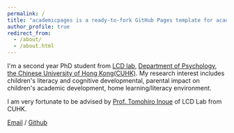 ```yaml
---
permalink: /
title: "academicpages is a ready-to-fork GitHub Pages template for academic personal websites"
author_profile: true
redirect_from: 
  - /about/
  - /about.html
---
```


I'm a second year PhD student from [LCD lab](https://sites.google.com/view/lcdlabcuhk/home), [Department of Psychology](https://www.psy.cuhk.edu.hk/), [the Chinese University of Hong Kong(CUHK)](https://www.cuhk.edu.hk/chinese/index.html/). My research interest includes children's literacy and cognitive developmental, parental impact on children's academic development, home learning/literacy environment.

I am very fortunate to be advised by [Prof. Tomohiro Inoue](https://scholar.google.com/citations?user=JWPWRUUAAAAJ&hl=ja) of LCD Lab from CUHK.


[Email](mailto:anna2022@link.cuhk.edu.hk) / [Github](https://github.com/AnnaJiaJunZhang) 


